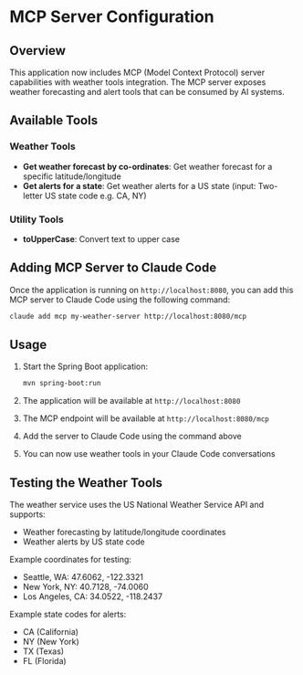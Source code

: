 # MCP Server Configuration

## Overview

This application now includes MCP (Model Context Protocol) server capabilities with weather tools integration. The MCP server exposes weather forecasting and alert tools that can be consumed by AI systems.

## Available Tools

### Weather Tools
- **Get weather forecast by co-ordinates**: Get weather forecast for a specific latitude/longitude
- **Get alerts for a state**: Get weather alerts for a US state (input: Two-letter US state code e.g. CA, NY)

### Utility Tools
- **toUpperCase**: Convert text to upper case

## Adding MCP Server to Claude Code

Once the application is running on `http://localhost:8080`, you can add this MCP server to Claude Code using the following command:

```bash
claude add mcp my-weather-server http://localhost:8080/mcp
```

## Usage

1. Start the Spring Boot application:
   ```bash
   mvn spring-boot:run
   ```

2. The application will be available at `http://localhost:8080`

3. The MCP endpoint will be available at `http://localhost:8080/mcp`

4. Add the server to Claude Code using the command above

5. You can now use weather tools in your Claude Code conversations

## Testing the Weather Tools

The weather service uses the US National Weather Service API and supports:
- Weather forecasting by latitude/longitude coordinates
- Weather alerts by US state code

Example coordinates for testing:
- Seattle, WA: 47.6062, -122.3321
- New York, NY: 40.7128, -74.0060
- Los Angeles, CA: 34.0522, -118.2437

Example state codes for alerts:
- CA (California)
- NY (New York)
- TX (Texas)
- FL (Florida)